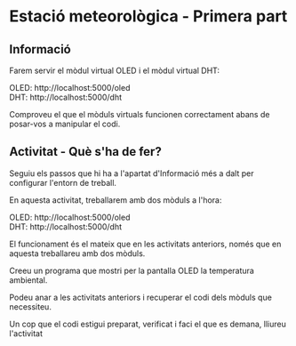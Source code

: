 # Estació meteorològica - Primera part

## Informació

Farem servir el mòdul virtual OLED i el mòdul virtual DHT:

OLED: http://localhost:5000/oled    
DHT: http://localhost:5000/dht

Comproveu el que el mòduls virtuals funcionen correctament abans de posar-vos a manipular el codi.

## Activitat - Què s'ha de fer?

Seguiu els passos que hi ha a l'apartat d'Informació més a dalt per configurar l'entorn de treball.

En aquesta activitat, treballarem amb dos mòduls a l'hora:

OLED: http://localhost:5000/oled    
DHT: http://localhost:5000/dht

El funcionament és el mateix que en les activitats anteriors, només que en aquesta treballareu amb dos mòduls.

Creeu un programa que mostri per la pantalla OLED la temperatura ambiental.

Podeu anar a les activitats anteriors i recuperar el codi dels mòduls que necessiteu.

Un cop que el codi estigui preparat, verificat i faci el que es demana, lliureu l'activitat

